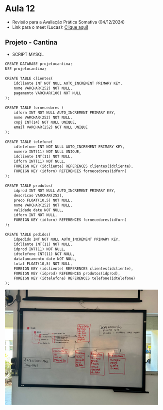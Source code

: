 # Aula 12
- Revisão para a Avaliação Prática Somativa (04/12/2024)
- Link para o meet (Lucas): <a href="https://meet.google.com/igr-uera-hxm">Clique aqui!</a>

## Projeto - Cantina

- SCRIPT MYSQL
```
CREATE DATABASE projetocantina;
USE projetocantina;

CREATE TABLE clientes(
    idcliente INT NOT NULL AUTO_INCREMENT PRIMARY KEY,
    nome VARCHAR(252) NOT NULL,
    pagamento VARCHAR(100) NOT NULL
);

CREATE TABLE fornecedores (
    idforn INT NOT NULL AUTO_INCREMENT PRIMARY KEY,
    nome VARCHAR(252) NOT NULL,
    cnpj INT(14) NOT NULL UNIQUE,
    email VARCHAR(252) NOT NULL UNIQUE
);

CREATE TABLE telefone(
    idtelefone INT NOT NULL AUTO_INCREMENT PRIMARY KEY,
    numero INT(11) NOT NULL UNIQUE,
    idcliente INT(11) NOT NULL,
    idforn INT(11) NOT NULL,
    FOREIGN KEY (idcliente) REFERENCES clientes(idcliente),
    FOREIGN KEY (idforn) REFERENCES fornecedores(idforn)
);

CREATE TABLE produtos(
    idprod INT NOT NULL AUTO_INCREMENT PRIMARY KEY,
    descricao VARCHAR(252),
    preco FLOAT(10,5) NOT NULL,
    nome VARCHAR(252) NOT NULL,
    validade date NOT NULL,
    idforn INT NOT NULL,
    FOREIGN KEY (idforn) REFERENCES fornecedores(idforn)
);

CREATE TABLE pedidos(
    idpedido INT NOT NULL AUTO_INCREMENT PRIMARY KEY,
    idcliente INT(11) NOT NULL,
    idprod INT(11) NOT NULL,
    idtelefone INT(11) NOT NULL,
    datalancamento date NOT NULL,
    total FLOAT(10,5) NOT NULL,
    FOREIGN KEY (idcliente) REFERENCES clientes(idcliente),
    FOREIGN KEY (idprod) REFERENCES produtos(idprod),
    FOREIGN KEY (idtelefone) REFERENCES telefone(idtelefone)
);
```

![alt text](<WhatsApp Image 2024-11-27 at 09.11.43.jpeg>)